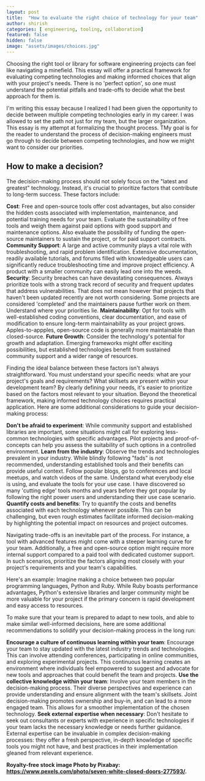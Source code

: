 ```yaml
---
layout: post
title:  "How to evaluate the right choice of technology for your team"
author: shirish
categories: [ engineering, tooling, collaboration]
featured: false
hidden: false
image: "assets/images/choices.jpg"
---
```


Choosing the right tool or library for software engineering projects can feel like navigating a minefield. This essay will offer a practical framework for evaluating competing technologies and making informed choices that align with your project's needs. There is no 'perfect option', so one must understand the potential pitfalls and trade-offs to decide what the best approach for them is.

I'm writing this essay because I realized I had been given the opportunity to decide between multiple competing technologies early in my career. I was allowed to set the path not just for my team, but the larger organization. This essay is my attempt at formalizing the thought process. TMy goal is for the reader to understand the process of decision-making engineers must go through to decide between competing technologies, and how we might want to consider our priorities.

## How to make a decision?

The decision-making process should not solely focus on the "latest and greatest" technology. Instead, it's crucial to prioritize factors that contribute to long-term success. These factors include:

**Cost**: Free and open-source tools offer cost advantages, but also consider the hidden costs associated with implementation, maintenance, and potential training needs for your team. Evaluate the sustainability of free tools and weigh them against paid options with good support and maintenance options. Also evaluate the possibility of funding the open-source maintainers to sustain the project, or for paid support contracts.
**Community Support**: A large and active community plays a vital role with troubleshooting, and rapid problem identification. Extensive documentation, readily available tutorials, and forums filled with knowledgeable users can significantly reduce troubleshooting time and improve project efficiency. A product with a smaller community can easily lead one into the weeds.
**Security**: Security breaches can have devastating consequences. Always prioritize tools with a strong track record of security and frequent updates that address vulnerabilities. That does not mean however that projects that haven't been updated recently are not worth considering. Some projects are considered 'completed' and the maintainers pause further work on them. Understand where your priorities lie.
**Maintainability**: Opt for tools with well-established coding conventions, clear documentation, and ease of modification to ensure long-term maintainability as your project grows. Apples-to-appples, open-source code is generally more maintainable than closed-source.
**Future Growth**: Consider the technology's potential for growth and adaptation. Emerging frameworks might offer exciting possibilities, but established technologies  benefit from sustained community support and a wider range of resources.

Finding the ideal balance between these factors isn't always straightforward. You must understand your specific needs: what are your project's goals and requirements? What skillsets are present within your development team? By clearly defining your needs, it's easier to prioritize based on the factors most relevant to your situation. Beyond the theoretical framework, making informed technology choices requires practical application. Here are some additional considerations to guide your decision-making process:

**Don't be afraid to experiment**: While community support and established libraries are important, some situations might call for exploring less-common technologies with specific advantages. Pilot projects and proof-of-concepts can help you assess the suitability of such options in a controlled environment.
**Learn from the industry**: Observe the trends and technologies prevalent in your industry. While blindly following "fads" is not recommended, understanding established tools and their benefits can provide useful context. Follow popular blogs, go to conferences and local meetups, and watch videos of the same. Understand what everybody else is using, and evaluate the tools for your use case. I have discovered so many 'cutting edge' tools months and years before they got popular by following the right power users and understanding their use case scenario.
**Quantify costs and benefits**: Try to quantify the costs and benefits associated with each technology whenever possible. This can be challenging, but even rough estimates facilitate informed decision-making by highlighting the potential impact on resources and project outcomes.

Navigating trade-offs is an inevitable part of the process. For instance, a tool with advanced features might come with a steeper learning curve for your team. Additionally, a free and open-source option might require more internal support compared to a paid tool with dedicated customer support. In such scenarios, prioritize the factors aligning most closely with your project's requirements and your team's capabilities.

Here's an example: Imagine making a choice between two popular programming languages, Python and Ruby. While Ruby boasts performance advantages, Python's extensive libraries and larger community might be more valuable for your project if the primary concern is rapid development and easy access to resources.

To make sure that your team is prepared to adapt to new tools, and able to make similar well-informed decisions, here are some additional recommendations to solidify your decision-making process in the long run:

**Encourage a culture of continuous learning within your team**: Encourage your team to stay updated with the latest industry trends and technologies. This can involve attending conferences, participating in online communities, and exploring experimental projects. This continuous learning creates an environment where individuals feel empowered to suggest and advocate for new tools and approaches that could benefit the team and projects.
**Use the collective knowledge within your team**: Involve your team members in the decision-making process. Their diverse perspectives and experience can provide understanding and ensure alignment with the team's skillsets. Joint decision-making promotes ownership and buy-in, and can lead to a more engaged team. This allows for a smoother implementation of the chosen technology.
**Seek external expertise when necessary**: Don't hesitate to seek out consultants or experts with experience in specific technologies if your team lacks the necessary knowledge or needs further guidance. External expertise can be invaluable in complex decision-making processes: they offer a fresh perspective, in-depth knowledge of specific tools you might not have, and best practices in their implementation gleaned from relevant experience.

__Royalty-free stock image Photo by Pixabay: https://www.pexels.com/photo/seven-white-closed-doors-277593/.__